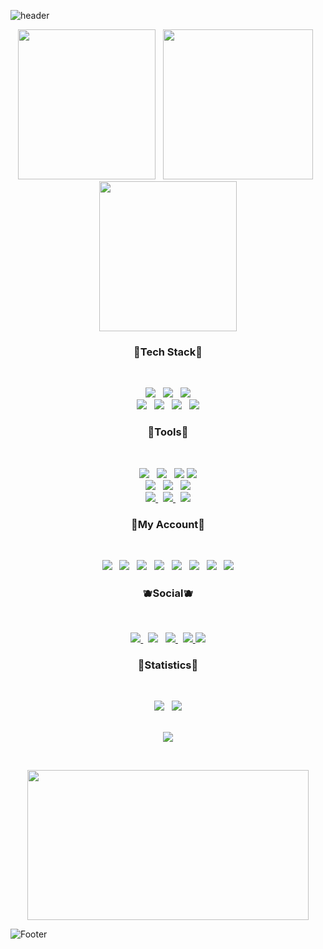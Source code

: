 




<!-- 🐶HEADER🐶 --> 
![header](https://capsule-render.vercel.app/api?type=waving&color=gradient&height=250&section=header&text=Star%20Butterfly&fontSize=90&fontColor=fff)





<!-- 🐱IMG🐱 --> 
<p align="center">
<img src="https://user-images.githubusercontent.com/58620940/167447370-b12b8409-7e7b-459f-9f6c-190169267a2a.gif" width="220" height="240"> &nbsp 
<img src="https://user-images.githubusercontent.com/58620940/167445407-49184a4f-a810-4016-bbb8-e052b0afc734.gif" width="240"height="240"> &nbsp 
<img src="https://user-images.githubusercontent.com/58620940/167446472-15cb2a07-3cc9-49c3-86e8-cc27a0892bec.gif" width="220"height="240">
</p>





<!-- 🐭TEAC STACT🐭 --> 
<h3 align="center"><b> 🍑Tech Stack🍑 </b></h3>

</br>

<p align="center">
<a href="https://developer.mozilla.org/ko/docs/Web/HTML">
<img src="https://img.shields.io/badge/HTML-E34F26?style=flat-badge&logo=HTML5&logoColor=white"/></a> &nbsp
<a href="https://developer.mozilla.org/ko/docs/Web/CSS/Reference">	
<img src="https://img.shields.io/badge/CSS-1572B6?style=flat-badge&logo=CSS3&logoColor=white"/></a> &nbsp
<a href="https://developer.mozilla.org/ko/docs/Web/JavaScript">	
<img src="https://img.shields.io/badge/JavaScript-F7DF1E?style=flat-badge&logo=JavaScript&logoColor=white"/></a>
	
</br>

<a href="https://git-scm.com/"> 
<img src="https://img.shields.io/badge/Git-F05032?style=flat-badge&logo=git&logoColor=white"/></a> &nbsp
<a href="https://www.python.org/"> 
<img src="https://img.shields.io/badge/Python-3776AB?style=flat-badge&logo=python&logoColor=white"/></a> &nbsp 
<a href="https://www.adobe.com/kr/products/photoshop.html"> 
<img src="https://img.shields.io/badge/Photoshop-31A8FF?style=flat-badge&logo=adobephotoshop&logoColor=white"/></a> &nbsp 
<a href="https://www.adobe.com/kr/products/xd.html"> 
<img src="https://img.shields.io/badge/Adobexd-FF61F6?style=flat-badge&logo=Adobexd&logoColor=white"/></a>
	

 
 
 
<!-- 🐹TOOLS🐹 -->  
<h3 align="center"><b> 🍏Tools🍏 </b></h3></br>
<p align="center">	
<a href="https://visualstudio.microsoft.com/ko/"> <img src="https://img.shields.io/badge/VisualStudio-5C2D91?style=flat-badge&logo=visualstudio&logoColor=white"/></a> &nbsp 
<a href="https://code.visualstudio.com/"> <img src="https://img.shields.io/badge/VisualStudioCode-007ACC?style=flat-badge&logo=visualstudiocode&logoColor=white"/></a> &nbsp 
<a href="https://www.mysql.com/"> <img src="https://img.shields.io/badge/MySQL-4479A1?style=flat-badge&logo=MySQL&logoColor=white"/></a> 
<a href="https://www.mongodb.com/ko-kr"> <img src="https://img.shields.io/badge/MongoDB-47A248?style=flat-badge&logo=MongoDB&logoColor=white"/></a> <br>
<a href="https://nodejs.org/en/about/resources/"> <img src="https://img.shields.io/badge/Node.js-339933?style=flat-badge&logo=Node.js&logoColor=white"/></a> &nbsp 
<a href="https://expressjs.com/ko/"> <img src="https://img.shields.io/badge/Express-000000?style=flat-badge&logo=Express&logoColor=white"/></a> &nbsp 
<a href="https://expo.dev/"> <img src="https://img.shields.io/badge/Expo-000020?style=flat-badge&logo=Expo&logoColor=white"/>
</a> <br>
<a href="https://reactjs.org/"> <img src="https://img.shields.io/badge/React-61DAFB?style=flat-badge&logo=React&logoColor=white"/>
</a> &nbsp
<a href="https://nextjs.org/"> <img src="https://img.shields.io/badge/Next-000000?style=flat-badge&logo=Next&logoColor=white"/>
</a> &nbsp 
<a href="https://www.postman.com/"> <img src="https://img.shields.io/badge/Postman-FF6C37?style=flat-badge&logo=Postman&logoColor=white"/>
</a>	





<!-- 🐰MY ACCOUNT🐰 --> 	
<h3 align="center"><b> 🍓My Account🍓 </b></h3>
</br>
<p align="center">	
<a href="https://www.youtube.com/channel/UCW9wXUuo0H_PrbBVlz6siHQ"> <img src="https://img.shields.io/badge/Youtube-ff0000?style=flat-badge&logo=youtube&link=https://www.youtube.com/c/kyleschool"/></a> &nbsp
<a href="https://mail.google.com/mail/u/1/?ogbl#inbox">	
<img src="https://img.shields.io/badge/Gmail-EA4335?style=flat-badge&logo=gmail&logoColor=white"/></a> &nbsp 
<a href="https://www.naver.com/"> <img src="https://img.shields.io/badge/Naver-03C75A?style=flat-badge&logo=naver&logoColor=white"/></a> &nbsp 
<a href="https://velog.io/@abc59684495"><img src="https://camo.githubusercontent.com/fe4c5886726a4a11c7a8380bddb273de7449d521ad1f958876c982cf0c380b46/68747470733a2f2f696d672e736869656c64732e696f2f62616467652f56656c6f672d3230633939373f7374796c653d666f722d7468652d737175617265266c6f676f3d56696d656f266c6f676f436f6c6f723d7768697465"/></a> &nbsp
<a href="https://brand.linkedin.com/policies"> <img src="https://img.shields.io/badge/LinkedIn-0A66C2?style=flat-badge&logo=LinkedIn&logoColor=white"/></a> &nbsp
<a href="https://www.notion.so/"> <img src="https://img.shields.io/badge/Notion-333333?style=flat-badge&logo=notion&logoColor=white"/></a> &nbsp
<a href="https://github.com/jungkeunmo"> <img src="https://img.shields.io/badge/github-181717?style==flat-badge&logo=github&logoColor=white"/></a> &nbsp
<a href="https://www.pinterest.co.kr/"> <img src="https://img.shields.io/badge/pinterest-BD081C?style==flat-badge&logo=pinterest&logoColor=white"/></a>
	

	
				

<!-- 🦊SOCIAL🦊 --> 
<h3 align="center"><b> 🫐Social🫐 </b></h3></br>
<p align="center">	
<a href="https://www.facebook.com/profile.php?id=100066889059859"> <img src="https://img.shields.io/badge/Facebook-1877F2?style=flat-badge&logo=facebook&logoColor=white"/>
</a> &nbsp 
<a href="https://www.instagram.com/geunmo07/"> <img src="https://img.shields.io/badge/Instagram-E4405F?style=flat-badge&logo=instagram&logoColor=white"/></a> &nbsp 
<a href="https://twitter.com/llllll20784399"> <img src="https://img.shields.io/badge/Twitter-1DA1F2?style=flat-badge&logo=Twitter&logoColor=white"/> 
</a> &nbsp 
<a href="https://support.discord.com/hc/ko"> <img src="https://img.shields.io/badge/Discord-5865F2?style=flat-badge&logo=Discord&logoColor=white"/> 
</a>
<a href="https://www.tiktok.com/@abc59684495"> <img src="https://img.shields.io/badge/TikTok-000000?style=flat-badge&logo=TikTok&logoColor=white"/> 
</a>	
<br>


	
	
	
<!-- 🐻STATISTICS🐻 --> 
<h3 align="center"><b> 🍊Statistics🍊 </b></h3></br>
<p align="center">
<a href="https://github.com/jungkeunmo?tab=repositories">
<img src="https://github-readme-stats.vercel.app/api?username=jungkeunmo&theme=omni&show_icons=true"/></a> &nbsp 
<a href="https://github.com/jungkeunmo?tab=repositories">	
<img src="https://github-readme-stats.vercel.app/api/top-langs/?username=jungkeunmo&theme=omni&layout=compact"/>
</a>
  
  

	
	
<!-- 🐼HIT🐼 --> 	
<p align="center"> <br>
<img src="https://hits.seeyoufarm.com/api/count/incr/badge.svg?url=https%3A%2F%2Fgithub.com%2Fjungkeunmo&count_bg=%23C8DEB8&title_bg=%23555555&icon=&icon_color=%23FFFFFF&title=hits"/>
</p>	
</br>





<!-- 🍋gif🍋 --> 	
<p align="center">	
<img src="https://user-images.githubusercontent.com/58620940/168466622-8599b511-0db7-4ad6-a2ba-dc63c95dc52f.gif" width="450" height="240" >
</p></a>

	
	


<!-- 🐻‍❄️FOOTER🐻‍❄️ --> 	
![Footer](https://capsule-render.vercel.app/api?type=waving&color=gradient&height=230&section=footer)	




